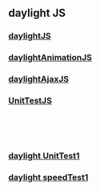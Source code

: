 ## daylight JS

### [daylightJS](https://github.com/itoolsg/daylightJS/blob/master/daylight.js)
### [daylightAnimationJS](https://github.com/itoolsg/daylightJS/blob/master/daylight.animation.js)
### [daylightAjaxJS](https://github.com/itoolsg/daylightJS/blob/master/daylight.ajax.js)
### [UnitTestJS](https://github.com/itoolsg/daylightJS/blob/master/test/unittest.js)

<br/>
<br/>
<br/>

### [daylight UnitTest1](http://daybrush.com/yk/board/daylightJS/test/unitTest.html)
### [daylight speedTest1](http://daybrush.com/yk/board/daylightJS/test/speed1.html)
